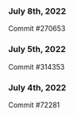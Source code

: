 ### July 8th, 2022

Commit #270653

### July 5th, 2022

Commit #314353


### July 4th, 2022

Commit #72281
